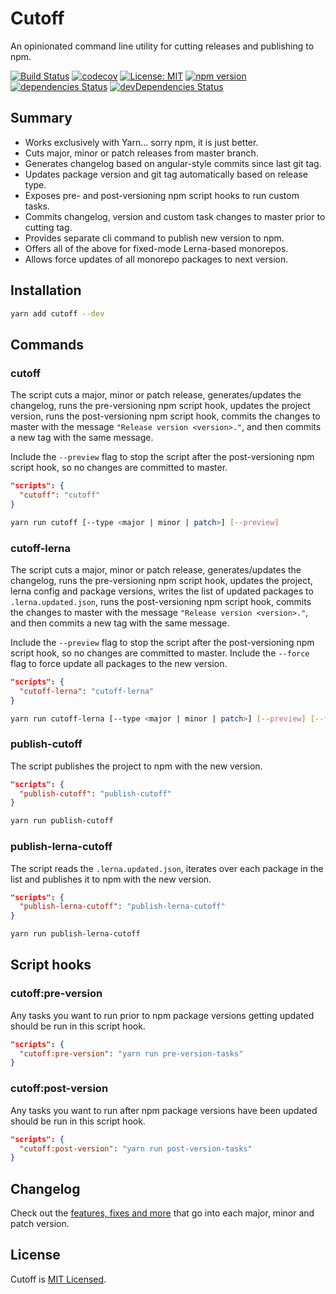 # Cutoff

An opinionated command line utility for cutting releases and publishing to npm.

[![Build Status](https://travis-ci.org/bad-batch/cutoff.svg?branch=master)](https://travis-ci.org/bad-batch/cutoff)
[![codecov](https://codecov.io/gh/bad-batch/cutoff/branch/master/graph/badge.svg)](https://codecov.io/gh/bad-batch/cutoff)
[![License: MIT](https://img.shields.io/badge/License-MIT-yellow.svg)](LICENSE)
[![npm version](https://badge.fury.io/js/cutoff.svg)](https://badge.fury.io/js/cutoff)
[![dependencies Status](https://david-dm.org/bad-batch/cutoff/status.svg)](https://david-dm.org/bad-batch/cutoff)
[![devDependencies Status](https://david-dm.org/bad-batch/cutoff/dev-status.svg)](https://david-dm.org/bad-batch/cutoff?type=dev)

## Summary

* Works exclusively with Yarn... sorry npm, it is just better.
* Cuts major, minor or patch releases from master branch.
* Generates changelog based on angular-style commits since last git tag.
* Updates package version and git tag automatically based on release type.
* Exposes pre- and post-versioning npm script hooks to run custom tasks.
* Commits changelog, version and custom task changes to master prior to cutting tag.
* Provides separate cli command to publish new version to npm.
* Offers all of the above for fixed-mode Lerna-based monorepos.
* Allows force updates of all monorepo packages to next version.

## Installation

```bash
yarn add cutoff --dev
```

## Commands

### cutoff

The script cuts a major, minor or patch release, generates/updates the changelog, runs the pre-versioning
npm script hook, updates the project version, runs the post-versioning npm script hook, commits the changes to master
with the message `"Release version <version>."`, and then commits a new tag with the same message.

Include the `--preview` flag to stop the script after the post-versioning npm script hook, so no changes are
committed to master.

```json
"scripts": {
  "cutoff": "cutoff"
}
```

```bash
yarn run cutoff [--type <major | minor | patch>] [--preview]
```

### cutoff-lerna

The script cuts a major, minor or patch release, generates/updates the changelog, runs the pre-versioning npm script
hook, updates the project, lerna config and package versions, writes the list of updated packages to
`.lerna.updated.json`, runs the post-versioning npm script hook, commits the changes to master with the message
`"Release version <version>."`, and then commits a new tag with the same message.

Include the `--preview` flag to stop the script after the post-versioning npm script hook, so no changes are
committed to master. Include the `--force` flag to force update all packages to the new version.

```json
"scripts": {
  "cutoff-lerna": "cutoff-lerna"
}
```

```bash
yarn run cutoff-lerna [--type <major | minor | patch>] [--preview] [--force]
```

### publish-cutoff

The script publishes the project to npm with the new version.

```json
"scripts": {
  "publish-cutoff": "publish-cutoff"
}
```

```bash
yarn run publish-cutoff
```

### publish-lerna-cutoff

The script reads the `.lerna.updated.json`, iterates over each package in the list and publishes it to npm with the
new version.

```json
"scripts": {
  "publish-lerna-cutoff": "publish-lerna-cutoff"
}
```

```bash
yarn run publish-lerna-cutoff
```

## Script hooks

### cutoff:pre-version

Any tasks you want to run prior to npm package versions getting updated should be run in this script hook.

```json
"scripts": {
  "cutoff:pre-version": "yarn run pre-version-tasks"
}
```

### cutoff:post-version

Any tasks you want to run after npm package versions have been updated should be run in this script hook.

```json
"scripts": {
  "cutoff:post-version": "yarn run post-version-tasks"
}
```

## Changelog

Check out the [features, fixes and more](CHANGELOG.md) that go into each major, minor and patch version.

## License

Cutoff is [MIT Licensed](LICENSE).
